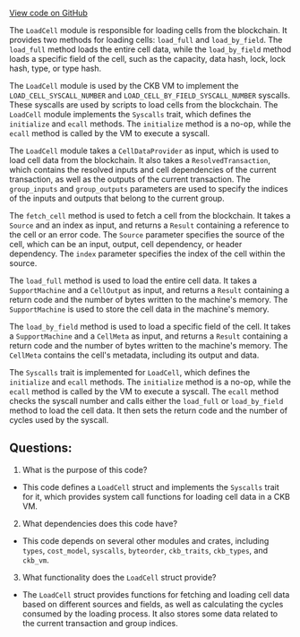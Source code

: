 [View code on GitHub](https://github.com/nervosnetwork/ckb/blob/develop/script/src/syscalls/load_cell.rs)

The `LoadCell` module is responsible for loading cells from the blockchain. It provides two methods for loading cells: `load_full` and `load_by_field`. The `load_full` method loads the entire cell data, while the `load_by_field` method loads a specific field of the cell, such as the capacity, data hash, lock, lock hash, type, or type hash.

The `LoadCell` module is used by the CKB VM to implement the `LOAD_CELL_SYSCALL_NUMBER` and `LOAD_CELL_BY_FIELD_SYSCALL_NUMBER` syscalls. These syscalls are used by scripts to load cells from the blockchain. The `LoadCell` module implements the `Syscalls` trait, which defines the `initialize` and `ecall` methods. The `initialize` method is a no-op, while the `ecall` method is called by the VM to execute a syscall.

The `LoadCell` module takes a `CellDataProvider` as input, which is used to load cell data from the blockchain. It also takes a `ResolvedTransaction`, which contains the resolved inputs and cell dependencies of the current transaction, as well as the outputs of the current transaction. The `group_inputs` and `group_outputs` parameters are used to specify the indices of the inputs and outputs that belong to the current group.

The `fetch_cell` method is used to fetch a cell from the blockchain. It takes a `Source` and an index as input, and returns a `Result` containing a reference to the cell or an error code. The `Source` parameter specifies the source of the cell, which can be an input, output, cell dependency, or header dependency. The `index` parameter specifies the index of the cell within the source.

The `load_full` method is used to load the entire cell data. It takes a `SupportMachine` and a `CellOutput` as input, and returns a `Result` containing a return code and the number of bytes written to the machine's memory. The `SupportMachine` is used to store the cell data in the machine's memory.

The `load_by_field` method is used to load a specific field of the cell. It takes a `SupportMachine` and a `CellMeta` as input, and returns a `Result` containing a return code and the number of bytes written to the machine's memory. The `CellMeta` contains the cell's metadata, including its output and data.

The `Syscalls` trait is implemented for `LoadCell`, which defines the `initialize` and `ecall` methods. The `initialize` method is a no-op, while the `ecall` method is called by the VM to execute a syscall. The `ecall` method checks the syscall number and calls either the `load_full` or `load_by_field` method to load the cell data. It then sets the return code and the number of cycles used by the syscall.
## Questions:
 1. What is the purpose of this code?
- This code defines a `LoadCell` struct and implements the `Syscalls` trait for it, which provides system call functions for loading cell data in a CKB VM.

2. What dependencies does this code have?
- This code depends on several other modules and crates, including `types`, `cost_model`, `syscalls`, `byteorder`, `ckb_traits`, `ckb_types`, and `ckb_vm`.

3. What functionality does the `LoadCell` struct provide?
- The `LoadCell` struct provides functions for fetching and loading cell data based on different sources and fields, as well as calculating the cycles consumed by the loading process. It also stores some data related to the current transaction and group indices.
